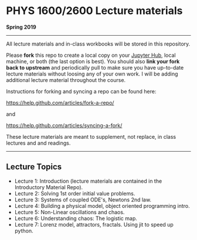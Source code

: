 # PHYS 1600/2600 Lecture materials
**Spring 2019**
___

All lecture materials and in-class workbooks will be stored in this repository. 

Please **fork** this repo to create a local copy on your [Jupyter Hub](https://phys1600.jupyter.brown.edu), local machine, or both (the last option is best). You should also **link your fork back to upstream** and periodically pull to make sure you have up-to-date lecture materials without loosing any of your own work.  I will be adding additional lecture material throughout the course. 

Instructions for forking and syncing a repo can be found here:

https://help.github.com/articles/fork-a-repo/

and

https://help.github.com/articles/syncing-a-fork/

These lecture materials are meant to supplement, not replace, in class lectures and  and readings.

---

## Lecture Topics
* Lecture 1: Introduction (lecture materials are contained in the Introductory Material Repo).
* Lecture 2: Solving 1st order initial value problems.
* Lecture 3: Systems of coupled ODE's, Newtons 2nd law.
* Lecture 4: Building a physical model, object oriented programming intro.
* Lecture 5: Non-Linear oscillations and chaos.
* Lecture 6: Understanding chaos: The logistic map.
* Lecture 7: Lorenz model, attractors, fractals. Using jit to speed up python.

